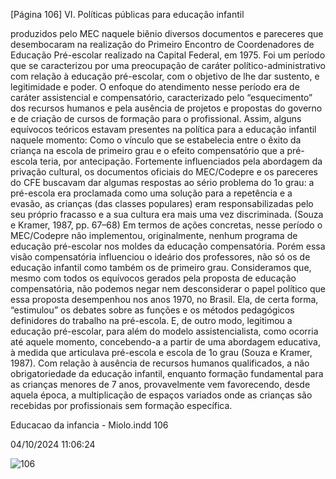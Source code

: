 [Página 106]
VI. Políticas públicas para educação infantil

produzidos pelo MEC naquele biênio diversos documentos e pareceres
que desembocaram na realização do Primeiro Encontro de Coordenadores de Educação Pré-escolar realizado na Capital Federal, em 1975.
Foi um período que se caracterizou por uma preocupação de caráter político-administrativo com relação à educação pré-escolar, com
o objetivo de lhe dar sustento, e legitimidade e poder. O enfoque do
atendimento nesse período era de caráter assistencial e compensatório, caracterizado pelo “esquecimento” dos recursos humanos e pela
ausência de projetos e propostas do governo e de criação de cursos de
formação para o profissional.
Assim, alguns equívocos teóricos estavam presentes na política
para a educação infantil naquele momento:
Como o vínculo que se estabelecia entre o êxito da criança
na escola de primeiro grau e o efeito compensatório que a
pré-escola teria, por antecipação. Fortemente influenciados
pela abordagem da privação cultural, os documentos oficiais
do MEC/Codepre e os pareceres do CFE buscavam dar
algumas respostas ao sério problema do 1o grau: a pré-escola
era proclamada como uma solução para a repetência
e a evasão, as crianças (das classes populares) eram
responsabilizadas pelo seu próprio fracasso e a sua cultura
era mais uma vez discriminada.
(Souza e Kramer, 1987, pp. 67–68)
Em termos de ações concretas, nesse período o MEC/Codepre
não implementou, originalmente, nenhum programa de educação
pré-escolar nos moldes da educação compensatória. Porém essa visão
compensatória influenciou o ideário dos professores, não só os de educação infantil como também os de primeiro grau. Consideramos que,
mesmo com todos os equívocos gerados pela proposta de educação
compensatória, não podemos negar nem desconsiderar o papel político que essa proposta desempenhou nos anos 1970, no Brasil. Ela,
de certa forma, “estimulou” os debates sobre as funções e os métodos
pedagógicos definidores do trabalho na pré-escola. E, de outro modo,
legitimou a educação pré-escolar, para além do modelo assistencialista, como ocorria até aquele momento, concebendo-a a partir de uma
abordagem educativa, à medida que articulava pré-escola e escola de
1o grau (Souza e Kramer, 1987).
Com relação à ausência de recursos humanos qualificados,
a não obrigatoriedade da educação infantil, enquanto
formação fundamental para as crianças menores de 7 anos,
provavelmente vem favorecendo, desde aquela época, a
multiplicação de espaços variados onde as crianças são
recebidas por profissionais sem formação específica.


Educacao da infancia - Miolo.indd 106

04/10/2024 11:06:24

![106](./img/page_106-01.jpg)
